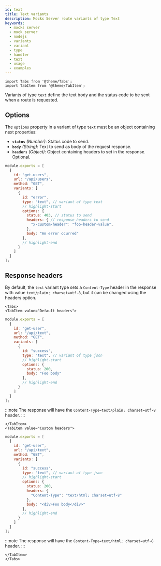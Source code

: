 ```yaml
---
id: text
title: Text variants
description: Mocks Server route variants of type Text
keywords:
  - mocks server
  - mock server
  - nodejs
  - variants
  - variant
  - type
  - handler
  - text
  - usage
  - examples
---
```


```mdx-code-block
import Tabs from '@theme/Tabs';
import TabItem from '@theme/TabItem';
```

Variants of type `text` define the text body and the status code to be sent when a route is requested.

## Options

The `options` property in a variant of type `text` must be an object containing next properties:

* __`status`__ _(Number)_: Status code to send.
* __`body`__ _(String)_: Text to send as body of the request response.
* __`headers`__ _(Object)_: Object containing headers to set in the response. Optional.

```js
module.exports = [
  {
    id: "get-users",
    url: "/api/users",
    method: "GET",
    variants: [
      {
        id: "error",
        type: "text", // variant of type text
        // highlight-start
        options: {
          status: 403, // status to send
          headers: { // response headers to send
            "x-custom-header": "foo-header-value",
          },
          body: "An error ocurred"
        },
        // highlight-end
      }
    ]
  }
];
```

## Response headers

By default, the `text` variant type sets a `Content-Type` header in the response with value `text/plain; charset=utf-8`, but it can be changed using the headers option.

```mdx-code-block
<Tabs>
<TabItem value="Default headers">
```

```js
module.exports = [
  {
    id: "get-user",
    url: "/api/text",
    method: "GET",
    variants: [
      {
        id: "success",
        type: "text", // variant of type json
        // highlight-start
        options: {
          status: 200,
          body: "Foo body"
        },
        // highlight-end
      }
    ]
  }
];
```

:::note
The response will have the `Content-Type=text/plain; charset=utf-8` header.
:::

```mdx-code-block
</TabItem>
<TabItem value="Custom headers">
```

```js
module.exports = [
  {
    id: "get-user",
    url: "/api/text",
    method: "GET",
    variants: [
      {
        id: "success",
        type: "text", // variant of type json
        // highlight-start
        options: {
          status: 200,
          headers: {
            "Content-Type": "text/html; charset=utf-8"
          },
          body: "<div>Foo body</div>"
        },
        // highlight-end
      }
    ]
  }
];
```
:::note
The response will have the `Content-Type=text/html; charset=utf-8` header.
:::

```mdx-code-block
</TabItem>
</Tabs>
```
